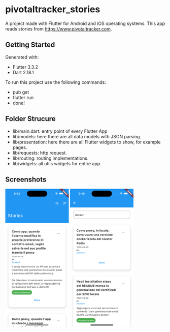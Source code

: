 # pivotaltracker_stories

A project made with Flutter for Android and iOS operating systems.
This app reads stories from https://www.pivotaltracker.com.

## Getting Started

Generated with:

- Flutter 3.3.2
- Dart 2.18.1

To run this project use the following commands:

- pub get
- flutter run
- done!

## Folder Strucure

- lib/main.dart: entry point of every Flutter App
- lib/models: here there are all data models with JSON parsing.
- lib/presentation: here there are all Flutter widgets to show, for example pages.
- lib/requests: http request.
- lib/routing: routing implementations.
- lib/widgets: all utils widgets for entire app.

## Screenshots

<img src="screenshots/screenshot_1.png" alt="drawing" width="200"/>
<img src="screenshots/screenshot_2.png" alt="drawing" width="200"/>